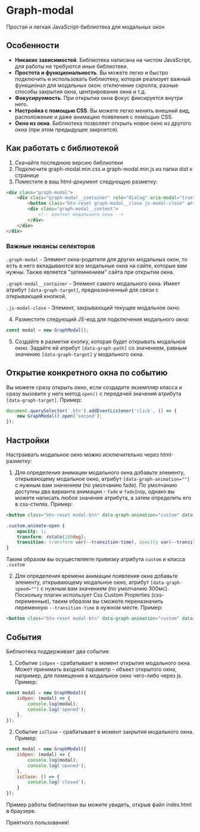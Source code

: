 # Graph-modal

Простая и легкая JavaScript-библиотека для модальных окон

## Особенности

+ __Никаких зависимостей__.  Библиотека написана на чистом JavaScript, для работы не требуются иные библиотеки.
+ __Простота и функциональность__. Вы можете легко и быстро подключить и использовать библиотеку, которая реализует важный функционал для модальных окон: отключение скролла, разные способы закрытия окна, центрирование окна и т.д.
+ __Фокусируемость__. При открытии окна фокус фиксируется внутри него.
+ __Настройка с помощью CSS__. Вы можете легко менять внешний вид, расположение и даже анимацию появления с помощью CSS.
+ __Окно из окна__. Библиотека позволяет открыть новое окно из другого окна (при этом предыдущее закроется).

## Как работать с библиотекой

1. Скачайте последнюю версию библиотеки
2. Подключите graph-modal.min.css и graph-modal.min.js из папки dist к странице
3. Поместите в ваш html-документ следующую разметку:
```html
<div class="graph-modal">
	<div class="graph-modal__container" role="dialog" aria-modal="true" data-graph-target="first">
		<button class="btn-reset graph-modal__close js-modal-close" aria-label="Закрыть модальное окно"></button>
		<div class="graph-modal__content">
			<!-- контент модального окна -->
		</div>
	</div>
</div>
```
### Важные нюансы селекторов

`.graph-modal` - Элемент окна-родителя для других модальных окон, то есть в него вкладываются все модальные окна на сайте, которые вам нужны. Также является "затемнением" сайта при открытии окна.

`.graph-modal__container` - Элемент самого модального окна. Имеет атрибут `[data-graph-target]`, предназначенный для связи с открывающей кнопкой.

`.js-modal-close` - Элемент, закрывающий текущее модальное окно.

4. Разместите следующий JS-код для подключения модального окна:

```javascript
const modal = new GraphModal();
```
5. Создайте в разметке кнопку, которая будет открывать модальное окно. Задайте ей атрибут `[data-graph-path]` со значением, равным значению `[data-graph-target]` у модального окна.

## Открытие конкретного окна по событию

Вы можете сразу открыть окно, если создадите экземпляр класса и сразу вызовите у него метод `open()` с передачей значения атрибута `[data-graph-target]`. Пример:

```javascript
document.querySelector('.btn').addEventListener('click', () => {
	new GraphModal().open('second');
});
```

## Настройки
Настраивать модальное окно можно исключительно через html-разметку:
1. Для определения анимации модального окна добавьте элементу, открывающему модальное окно, атрибут `[data-graph-animation=""]` с нужным вам значением (по умолчанию fade).
По умолчанию доступны два варианта анимации - `fade` и `fadeInUp`, однако вы можете написать любое значение атрибута, а затем определить его в css-стилях. Пример:
```html
<button class="btn-reset modal-btn" data-graph-animation="custom" data-graph-path="second">Открыть окно</button>
```

```css
.custom.animate-open {
	opacity: 1;
	transform: rotate(180deg);
	transition: transform var(--transition-time), opacity var(--transition-time);
}
```

Таким образом вы осуществляете привязку атрибута `custom` и класса `.custom`

2. Для определения времени анимации появления окна добавьте элементу, открывающему модальное окно, атрибут `[data-graph-speed=""]` с нужным вам значением (по умолчанию 300мс). Поскольку плагин использует Css Custom Properties (css-переменные), таким образом вы сможете переназначить переменную `--transition-time` в нужном месте. Пример:

```html
<button class="btn-reset modal-btn" data-graph-animation="custom" data-graph-path="second" data-graph-speed="500">Открыть окно</button>
```

## События

Библиотека поддерживает два события:

1. Событие `isOpen` - срабатывает в момент открытия модального окна. Может принимать входной параметр - объект открытого окна, например, для помещения в модальное окно чего-либо через js. Пример:

```javascript
const modal = new GraphModal({
	isOpen: (modal) => {
		console.log(modal);
		console.log('opened');
	},
});
```

2. Событие `isClose` - срабатывает в момент закрытия модального окна. Пример:

```javascript
const modal = new GraphModal({
	isOpen: (modal) => {
		console.log(modal);
		console.log('opened');
	},
	isClose: () => {
		console.log('closed');
	}
});
```

Пример работы библиотеки вы можете увидеть, открыв файл index.html в браузере.

Приятного пользования!
